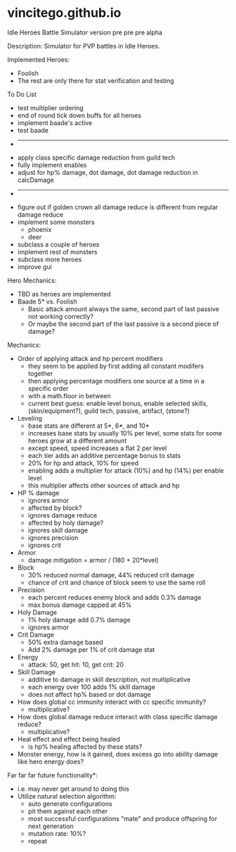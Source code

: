 # vincitego.github.io
Idle Heroes Battle Simulator version pre pre pre alpha


Description:
  Simulator for PVP battles in Idle Heroes. 
  
  
Implemented Heroes:
  * Foolish
  * The rest are only there for stat verification and testing

  
To Do List
  * test multiplier ordering
  * end of round tick down buffs for all heroes
  * implement baade's active
  * test baade
  * ---------
  * apply class specific damage reduction from guild tech
  * fully implement enables
  * adjust for hp% damage, dot damage, dot damage reduction in calcDamage
  * ------------
  * figure out if golden crown all damage reduce is different from regular damage reduce
  * implement some monsters
    + phoenix
    + deer
  * subclass a couple of heroes
  * implement rest of monsters
  * subclass more heroes
  * improve gui
  
  
Hero Mechanics:
  * TBD as heroes are implemented
  * Baade 5* vs. Foolish
    + Basic attack amount always the same, second part of last passive not working correctly?
    + Or maybe the second part of the last passive is a second piece of damage?
    

Mechanics:
  * Order of applying attack and hp percent modifiers
    + they seem to be applied by first adding all constant modifers together
    + then applying percentage modifiers one source at a time in a specific order 
    + with a math.floor in between
    + current best guess: enable level bonus, enable selected skills, (skin/equipment?), guild tech, passive, artifact, (stone?)
  * Leveling
    + base stats are different at 5*, 6*, and 10*
    + increases base stats by usually 10% per level, some stats for some heroes grow at a different amount
    + except speed, speed increases a flat 2 per level
    + each tier adds an additive percentage bonus to stats
    + 20% for hp and attack, 10% for speed
    + enabling adds a multiplier for attack (10%) and hp (14%) per enable level
    + this multiplier affects other sources of attack and hp
  * HP % damage
    + ignores armor
    + affected by block?
    + ignores damage reduce
    + affected by holy damage?
    + ignores skill damage
    + ignores precision
    + ignores crit
  * Armor
    + damage mitigation = armor / (180 + 20*level)
  * Block
    + 30% reduced normal damage, 44% reduced crit damage
    + chance of crit and chance of block seem to use the same roll
  * Precision
    + each percent reduces enemy block and adds 0.3% damage 
    + max bonus damage capped at 45%
  * Holy Damage
    + 1% holy damage add 0.7% damage
    + ignores armor
  * Crit Damage
    + 50% extra damage based
    + Add 2% damage per 1% of crit damage stat
  * Energy
    + attack: 50, get hit: 10, get crit: 20
  * Skill Damage
    + additive to damage in skill description, not multiplicative
    + each energy over 100 adds 1% skill damage
    + does not affect hp% based or dot damage
  * How does global cc immunity interact with cc specific immunity?
    + multiplicative?
  * How does global damage reduce interact with class specific damage reduce?
    + multiplicative?
  * Heal effect and effect being healed
    + is hp% healing affected by these stats?
  * Monster energy, how is it gained, does excess go into ability damage like hero energy does?
  
  
Far far far future functionality*:
  * i.e. may never get around to doing this
  * Utilize natural selection algorithm:
    + auto generate configurations
    + pit them against each other
    + most successful configurations "mate" and produce offspring for next generation
    + mutation rate: 10%?
    + repeat